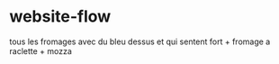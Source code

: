 # website-flow

tous les fromages avec du bleu dessus et qui sentent fort + fromage a raclette + mozza
